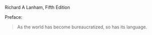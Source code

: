 Richard A Lanham, Fifth Edition

Preface: 

> As the world has become bureaucratized, so has its language.  